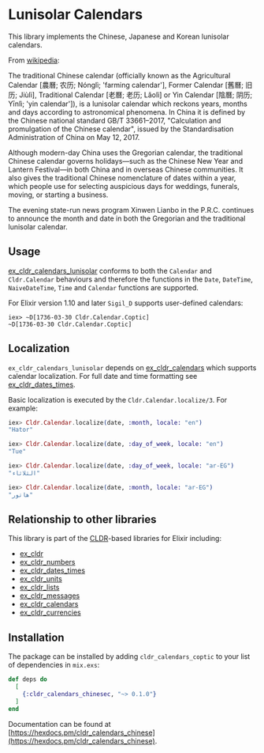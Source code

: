 # Lunisolar Calendars

This library implements the Chinese, Japanese and Korean lunisolar calendars.

From [wikipedia](https://en.wikipedia.org/wiki/Chinese_calendar):

The traditional Chinese calendar (officially known as the Agricultural Calendar [農曆; 农历; Nónglì; 'farming calendar'], Former Calendar [舊曆; 旧历; Jiùlì], Traditional Calendar [老曆; 老历; Lǎolì] or Yin Calendar [陰曆; 阴历; Yīnlì; 'yin calendar']), is a lunisolar calendar which reckons years, months and days according to astronomical phenomena. In China it is defined by the Chinese national standard GB/T 33661–2017, "Calculation and promulgation of the Chinese calendar", issued by the Standardisation Administration of China on May 12, 2017.

Although modern-day China uses the Gregorian calendar, the traditional Chinese calendar governs holidays—such as the Chinese New Year and Lantern Festival—in both China and in overseas Chinese communities. It also gives the traditional Chinese nomenclature of dates within a year, which people use for selecting auspicious days for weddings, funerals, moving, or starting a business.

The evening state-run news program Xinwen Lianbo in the P.R.C. continues to announce the month and date in both the Gregorian and the traditional lunisolar calendar.

## Usage

[ex_cldr_calendars_lunisolar](https://hex.pm/packages/ex_cldr_calenars_lunisolar) conforms to both the `Calendar` and `Cldr.Calendar` behaviours and therefore the functions in the `Date`, `DateTime`, `NaiveDateTime`, `Time` and `Calendar` functions are supported.

For Elixir version 1.10 and later `Sigil_D` supports user-defined calendars:
```
iex> ~D[1736-03-30 Cldr.Calendar.Coptic]
~D[1736-03-30 Cldr.Calendar.Coptic]
```

## Localization

`ex_cldr_calendars_lunisolar` depends on [ex_cldr_calendars](https://hex.pm/packages/ex_cldr_calendars) which supports calendar localization. For full date and time formatting see [ex_cldr_dates_times](https://hex.pm/packages/ex_cldr_dates_times).

Basic localization is executed by the `Cldr.Calendar.localize/3`. For example:

```elixir
iex> Cldr.Calendar.localize(date, :month, locale: "en")
"Hator"

iex> Cldr.Calendar.localize(date, :day_of_week, locale: "en")
"Tue"

iex> Cldr.Calendar.localize(date, :day_of_week, locale: "ar-EG")
"الثلاثاء"

iex> Cldr.Calendar.localize(date, :month, locale: "ar-EG")
"هاتور"
```

## Relationship to other libraries

This library is part of the [CLDR](https://cldr.unicode.org)-based libraries for Elixir including:

* [ex_cldr](https://hex.pm/packages/ex_cldr)
* [ex_cldr_numbers](https://hex.pm/packages/ex_cldr_numbers)
* [ex_cldr_dates_times](https://hex.pm/packages/ex_cldr_dates_times)
* [ex_cldr_units](https://hex.pm/packages/ex_cldr_units)
* [ex_cldr_lists](https://hex.pm/packages/ex_cldr_lists)
* [ex_cldr_messages](https://hex.pm/packages/ex_cldr_messages)
* [ex_cldr_calendars](https://hex.pm/packages/ex_cldr_calendars)
* [ex_cldr_currencies](https://hex.pm/packages/ex_cldr_currencies)

## Installation

The package can be installed by adding `cldr_calendars_coptic` to your list of dependencies in `mix.exs`:

```elixir
def deps do
  [
    {:cldr_calendars_chinesec, "~> 0.1.0"}
  ]
end
```
Documentation can be found at [https://hexdocs.pm/cldr_calendars_chinese](https://hexdocs.pm/cldr_calendars_chinese).

